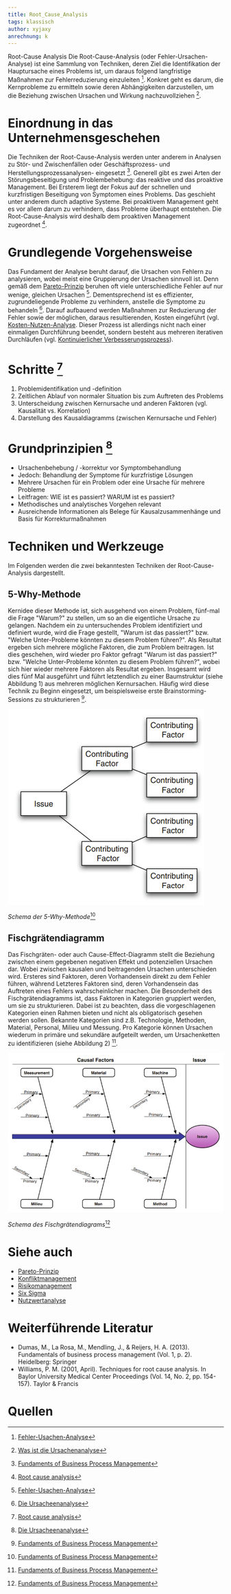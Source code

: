 ```yaml
---
title: Root_Cause_Analysis
tags: klassisch
author: xyjaxy
anrechnung: k
---
```


Root-Cause Analysis
Die Root-Cause-Analysis (oder Fehler-Ursachen-Analyse) ist eine Sammlung von Techniken, deren Ziel die Identifikation der Hauptursache eines Problems ist, um daraus folgend langfristige Maßnahmen zur Fehlerreduzierung einzuleiten [^1]. Konkret geht es darum, die Kernprobleme zu ermitteln sowie deren Abhängigkeiten darzustellen, um die Beziehung zwischen Ursachen und Wirkung nachzuvollziehen [^2].

# Einordnung in das Unternehmensgeschehen
Die Techniken der Root-Cause-Analysis werden unter anderem in Analysen zu Stör- und Zwischenfällen oder Geschäftsprozess- und Herstellungsprozessanalysen- eingesetzt [^5]. Generell gibt es zwei Arten der Störungsbeseitigung und Problembehebung: das reaktive und das proaktive Management. Bei Ersterem liegt der Fokus auf der schnellen und kurzfristigen Beseitigung von Symptomen eines Problems. Das geschieht unter anderem durch adaptive Systeme. Bei proaktivem Management geht es vor allem darum zu verhindern, dass Probleme überhaupt entstehen. Die Root-Cause-Analysis wird deshalb dem proaktiven Management zugeordnet [^4].

# Grundlegende Vorgehensweise
Das Fundament der Analyse beruht darauf, die Ursachen von Fehlern zu analysieren, wobei meist eine Gruppierung der Ursachen sinnvoll ist. Denn gemäß dem [Pareto-Prinzip](Pareto_Prinzip.md) beruhen oft viele unterschiedliche Fehler auf nur wenige, gleichen Ursachen [^1]. Dementsprechend ist es effizienter, zugrundeliegende Probleme zu verhindern, anstelle die Symptome zu behandeln [^3].  Darauf aufbauend werden Maßnahmen zur Reduzierung der Fehler sowie der möglichen, daraus resultierenden, Kosten eingeführt (vgl. [Kosten-Nutzen-Analyse](Kosten_Nutzen_Analyse.md). Dieser Prozess ist allerdings nicht nach einer einmaligen Durchführung beendet, sondern besteht aus mehreren iterativen Durchläufen (vgl. [Kontinuierlicher Verbesserungsprozess](https://de.wikipedia.org/wiki/Kontinuierlicher_Verbesserungsprozess)).

# Schritte [^4]
1. Problemidentifikation und -definition
2. Zeitlichen Ablauf von normaler Situation bis zum Auftreten des Problems
3. Unterscheidung zwischen Kernursache und anderen Faktoren (vgl. Kausalität vs. Korrelation)
4. Darstellung des Kausaldiagramms (zwischen Kernursache und Fehler)

# Grundprinzipien [^3]
- Ursachenbehebung / -korrektur vor Symptombehandlung
- Jedoch: Behandlung der Symptome für kurzfristige Lösungen
- Mehrere Ursachen für ein Problem oder eine Ursache für mehrere Probleme
- Leitfragen: WIE ist es passiert? WARUM ist es passiert?
- Methodisches und analytisches Vorgehen relevant
- Ausreichende Informationen als Belege für Kausalzusammenhänge und Basis für Korrekturmaßnahmen

# Techniken und Werkzeuge
Im Folgenden werden die zwei bekanntesten Techniken der Root-Cause-Analysis dargestellt.
## 5-Why-Methode
Kernidee dieser Methode ist, sich ausgehend von einem Problem, fünf-mal die Frage "Warum?" zu stellen, um so an die eigentliche Ursache zu gelangen. 
Nachdem ein zu untersuchendes Problem identifiziert und definiert wurde, wird die Frage gestellt, "Warum ist das passiert?" bzw. "Welche Unter-Probleme könnten zu diesem Problem führen?". Als Resultat ergeben sich mehrere mögliche Faktoren, die zum Problem beitragen. Ist dies geschehen, wird wieder pro Faktor gefragt "Warum ist das passiert?" bzw. "Welche Unter-Probleme könnten zu diesem Problem führen?", wobei sich hier wieder mehrere Faktoren als Resultat ergeben. Insgesamt wird dies fünf Mal ausgeführt und führt letztendlich zu einer Baumstruktur (siehe Abbildung 1) aus mehreren möglichen Kernursachen. Häufig wird diese Technik zu Beginn eingesetzt, um beispielsweise erste Brainstorming-Sessions zu strukturieren [^5].

![Abbildung1](Root_Cause_Analysis/5-Why.png)

*Schema der 5-Why-Methode*[^5]

## Fischgrätendiagramm
Das Fischgräten- oder auch Cause-Effect-Diagramm stellt die Beziehung zwischen einem gegebenen negativen Effekt und potenziellen Ursachen dar. Wobei zwischen kausalen und beitragenden Ursachen unterschieden wird. Ersteres sind Faktoren, deren Vorhandensein direkt zu dem Fehler führen, während Letzteres Faktoren sind, deren Vorhandensein das Auftreten eines Fehlers wahrscheinlicher machen. Die Besonderheit des Fischgrätendiagramms ist, dass Faktoren in Kategorien gruppiert werden, um sie zu strukturieren. Dabei ist zu beachten, dass die vorgeschlagenen Kategorien einen Rahmen bieten und nicht als obligatorisch gesehen werden sollen. Bekannte Kategorien sind z.B. Technologie, Methoden, Material, Personal, Milieu und Messung. Pro Kategorie können Ursachen wiederum in primäre und sekundäre aufgeteilt werden, um Ursachenketten zu identifizieren (siehe Abbildung 2) [^5].

![Abbildung2](Root_Cause_Analysis/Fishbone.png)

*Schema des Fischgrätendiagrams*[^5]

# Siehe auch

* [Pareto-Prinzip](Pareto_Prinzip.md)
* [Konfliktmanagement](Konfliktmanagement.md)
* [Risikomanagement](Risikomanagement.md)
* [Six Sigma](Six_Sigma.md)
* [Nutzwertanalyse](Nutzwertanalyse.md)

# Weiterführende Literatur

* Dumas, M., La Rosa, M., Mendling, J., & Reijers, H. A. (2013). Fundamentals of business process management (Vol. 1, p. 2). Heidelberg: Springer
* Williams, P. M. (2001, April). Techniques for root cause analysis. In Baylor University Medical Center Proceedings (Vol. 14, No. 2, pp. 154-157). Taylor & Francis

# Quellen

[^1]: [Fehler-Usachen-Analyse](https://de.wikipedia.org/wiki/Fehler-Ursachen-Analyse)
[^2]: [Was ist die Ursachenanalyse](https://asq.org/quality-resources/root-cause-analysis)
[^3]: [Die Ursacheenanalyse](https://www.tableau.com/de-de/learn/articles/root-cause-analysis)
[^4]: [Root cause analysis](https://en.wikipedia.org/wiki/Root_cause_analysis)
[^5]: [Fundaments of Business Process Management](http://fundamentals-of-bpm.org/)

